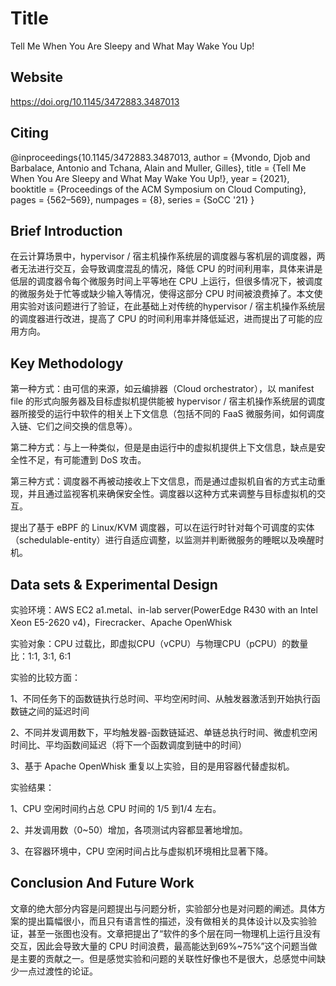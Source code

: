# Title

Tell Me When You Are Sleepy and What May Wake You Up!

## Website
https://doi.org/10.1145/3472883.3487013

## Citing

@inproceedings{10.1145/3472883.3487013,
author = {Mvondo, Djob and Barbalace, Antonio and Tchana, Alain and Muller, Gilles},
title = {Tell Me When You Are Sleepy and What May Wake You Up!},
year = {2021},
booktitle = {Proceedings of the ACM Symposium on Cloud Computing},
pages = {562–569},
numpages = {8},
series = {SoCC '21}
}

## Brief Introduction

在云计算场景中，hypervisor / 宿主机操作系统层的调度器与客机层的调度器，两者无法进行交互，会导致调度混乱的情况，降低 CPU 的时间利用率，具体来讲是低层的调度器令每个微服务时间上平等地在 CPU 上运行，但很多情况下，被调度的微服务处于忙等或缺少输入等情况，使得这部分 CPU 时间被浪费掉了。本文使用实验对该问题进行了验证，在此基础上对传统的hypervisor / 宿主机操作系统层的调度器进行改进，提高了 CPU 的时间利用率并降低延迟，进而提出了可能的应用方向。

## Key Methodology

第一种方式：由可信的来源，如云编排器（Cloud orchestrator），以 manifest file 的形式向服务器及目标虚拟机提供能被 hypervisor / 宿主机操作系统层的调度器所接受的运行中软件的相关上下文信息（包括不同的 FaaS 微服务间，如何调度入链、它们之间交换的信息等）。

第二种方式：与上一种类似，但是是由运行中的虚拟机提供上下文信息，缺点是安全性不足，有可能遭到 DoS 攻击。

第三种方式：调度器不再被动接收上下文信息，而是通过虚拟机自省的方式主动重现，并且通过监视客机来确保安全性。调度器以这种方式来调整与目标虚拟机的交互。

提出了基于 eBPF 的 Linux/KVM 调度器，可以在运行时针对每个可调度的实体（schedulable-entity）进行自适应调整，以监测并判断微服务的睡眠以及唤醒时机。


## Data sets & Experimental Design

实验环境：AWS EC2 a1.metal、in-lab server(PowerEdge R430 with an Intel Xeon E5-2620 v4)，Firecracker、Apache OpenWhisk

实验对象：CPU 过载比，即虚拟CPU（vCPU）与物理CPU（pCPU）的数量比：1:1, 3:1, 6:1

实验的比较方面：

1、不同任务下的函数链执行总时间、平均空闲时间、从触发器激活到开始执行函数链之间的延迟时间

2、不同并发调用数下，平均触发器-函数链延迟、单链总执行时间、微虚机空闲时间比、平均函数间延迟（将下一个函数调度到链中的时间）

3、基于 Apache OpenWhisk 重复以上实验，目的是用容器代替虚拟机。

实验结果：

1、CPU 空闲时间约占总 CPU 时间的 1/5 到1/4 左右。

2、并发调用数（0~50）增加，各项测试内容都显著地增加。

3、在容器环境中，CPU 空闲时间占比与虚拟机环境相比显著下降。


## Conclusion And Future Work

<!-- 作者或者阅读者对本文工作的总结，以及未来可能的改进方向 -->

文章的绝大部分内容是问题提出与问题分析，实验部分也是对问题的阐述。具体方案的提出篇幅很小，而且只有语言性的描述，没有做相关的具体设计以及实验验证，甚至一张图也没有。文章把提出了“软件的多个层在同一物理机上运行且没有交互，因此会导致大量的 CPU 时间浪费，最高能达到69%~75%”这个问题当做是主要的贡献之一。但是感觉实验和问题的关联性好像也不是很大，总感觉中间缺少一点过渡性的论证。
